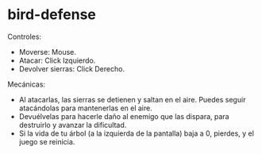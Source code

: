# bird-defense

Controles:
- Moverse: Mouse.
- Atacar: Click Izquierdo.
- Devolver sierras: Click Derecho.

Mecánicas:
- Al atacarlas, las sierras se detienen y saltan en el aire. Puedes seguir atacándolas para mantenerlas en el aire.
- Devuélvelas para hacerle daño al enemigo que las dispara, para destruirlo y avanzar la dificultad.
- Si la vida de tu árbol (a la izquierda de la pantalla) baja a 0, pierdes, y el juego se reinicia.
